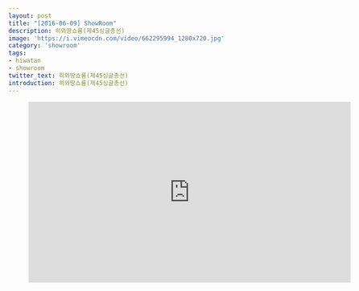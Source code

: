 ```yaml
---
layout: post
title: "[2016-06-09] ShowRoom"
description: 히와땅쇼룸(제45싱글총선)
image: 'https://i.vimeocdn.com/video/662295994_1280x720.jpg'
category: 'showroom'
tags:
- hiwatan
- showroom
twitter_text: 히와땅쇼룸(제45싱글총선)
introduction: 히와땅쇼룸(제45싱글총선)
---
```

<figure class="video_container">
<iframe src="https://player.vimeo.com/video/239345563" width="640" height="360" frameborder="0" webkitallowfullscreen mozallowfullscreen allowfullscreen></iframe>
</figure>
